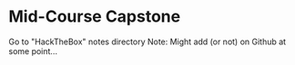 # Mid-Course Capstone

Go to "HackTheBox" notes directory
Note: Might add (or not) on Github at some point...
